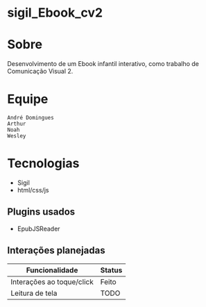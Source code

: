 # sigil_Ebook_cv2
# Sobre
Desenvolvimento de um Ebook infantil interativo, como trabalho de Comunicação Visual 2.


# Equipe
    André Domingues
    Arthur
    Noah
    Wesley


# Tecnologias
* Sigil
* html/css/js


## Plugins usados
* EpubJSReader


## Interações planejadas
|Funcionalidade             | Status|
|---|---|
|Interações ao toque/click  |  Feito|
|Leitura de tela            |   TODO|